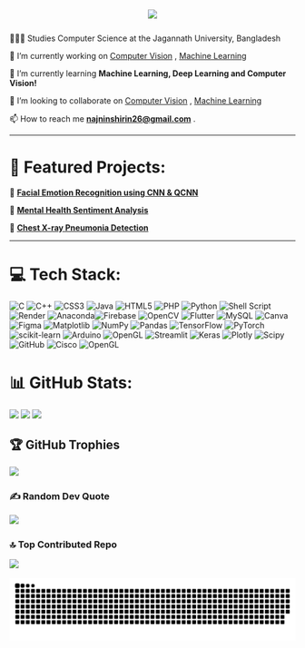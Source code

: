 <h1 align="center">
    <img src="https://readme-typing-svg.herokuapp.com/?font=Righteous&size=35&center=true&vCenter=true&width=500&height=70&duration=4000&lines=Hi+There!+👋;+I'm+Najnin+Shirin!;" />
</h1>

👩🏻‍🎓 Studies Computer Science at the Jagannath University, Bangladesh<br>

🔭 I’m currently working on [Computer Vision](https://github.com/najnin26/Computer-Vision-Code) , [Machine Learning](https://github.com/najnin26/Complete-Machine-Learning-Project)

🌱 I’m currently learning **Machine Learning, Deep Learning and Computer Vision!**

👯 I’m looking to collaborate on [Computer Vision](https://github.com/najnin26/Computer-Vision-Code) , [Machine Learning](https://github.com/najnin26/Complete-Machine-Learning-Project)

📫 How to reach me **najninshirin26@gmail.com** .

<hr/>

# 🚀 Featured Projects:

🎯 [**Facial Emotion Recognition using CNN & QCNN**](https://github.com/najnin26/Facial-Emotion-Recognition-Quantum)

🧠 [**Mental Health Sentiment Analysis**](https://github.com/najnin26/Data-Science-Project) 

🏥 [**Chest X-ray Pneumonia Detection**](https://github.com/najnin26/Chest_X-ray_Classification) 
 <hr/>
 
# 💻 Tech Stack:
![C](https://img.shields.io/badge/c-%2300599C.svg?style=for-the-badge&logo=c&logoColor=white) ![C++](https://img.shields.io/badge/c++-%2300599C.svg?style=for-the-badge&logo=c%2B%2B&logoColor=white) ![CSS3](https://img.shields.io/badge/css3-%231572B6.svg?style=for-the-badge&logo=css3&logoColor=white) ![Java](https://img.shields.io/badge/java-%23ED8B00.svg?style=for-the-badge&logo=openjdk&logoColor=white) ![HTML5](https://img.shields.io/badge/html5-%23E34F26.svg?style=for-the-badge&logo=html5&logoColor=white) ![PHP](https://img.shields.io/badge/php-%23777BB4.svg?style=for-the-badge&logo=php&logoColor=white) ![Python](https://img.shields.io/badge/python-3670A0?style=for-the-badge&logo=python&logoColor=ffdd54) ![Shell Script](https://img.shields.io/badge/shell_script-%23121011.svg?style=for-the-badge&logo=gnu-bash&logoColor=white) ![Render](https://img.shields.io/badge/Render-%46E3B7.svg?style=for-the-badge&logo=render&logoColor=white) ![Anaconda](https://img.shields.io/badge/Anaconda-%2344A833.svg?style=for-the-badge&logo=anaconda&logoColor=white)![Firebase](https://img.shields.io/badge/firebase-%23039BE5.svg?style=for-the-badge&logo=firebase) ![OpenCV](https://img.shields.io/badge/opencv-%23white.svg?style=for-the-badge&logo=opencv&logoColor=white) ![Flutter](https://img.shields.io/badge/Flutter-%2302569B.svg?style=for-the-badge&logo=Flutter&logoColor=white) ![MySQL](https://img.shields.io/badge/mysql-%2300000f.svg?style=for-the-badge&logo=mysql&logoColor=white) ![Canva](https://img.shields.io/badge/Canva-%2300C4CC.svg?style=for-the-badge&logo=Canva&logoColor=white) ![Figma](https://img.shields.io/badge/figma-%23F24E1E.svg?style=for-the-badge&logo=figma&logoColor=white) ![Matplotlib](https://img.shields.io/badge/Matplotlib-%23ffffff.svg?style=for-the-badge&logo=Matplotlib&logoColor=black) ![NumPy](https://img.shields.io/badge/numpy-%23013243.svg?style=for-the-badge&logo=numpy&logoColor=white) ![Pandas](https://img.shields.io/badge/pandas-%23150458.svg?style=for-the-badge&logo=pandas&logoColor=white) ![TensorFlow](https://img.shields.io/badge/TensorFlow-%23FF6F00.svg?style=for-the-badge&logo=TensorFlow&logoColor=white) ![PyTorch](https://img.shields.io/badge/PyTorch-%23EE4C2C.svg?style=for-the-badge&logo=PyTorch&logoColor=white) ![scikit-learn](https://img.shields.io/badge/scikit--learn-%23F7931E.svg?style=for-the-badge&logo=scikit-learn&logoColor=white) 
![Arduino](https://img.shields.io/badge/-Arduino-00979D?style=for-the-badge&logo=Arduino&logoColor=white) ![OpenGL](https://img.shields.io/badge/OpenGL-%23FFFFFF.svg?style=for-the-badge&logo=opengl) ![Streamlit](https://img.shields.io/badge/Streamlit-%23FE4B4B.svg?style=for-the-badge&logo=streamlit&logoColor=white) ![Keras](https://img.shields.io/badge/Keras-%23D00000.svg?style=for-the-badge&logo=Keras&logoColor=white)
![Plotly](https://img.shields.io/badge/Plotly-%233F4F75.svg?style=for-the-badge&logo=plotly&logoColor=white) ![Scipy](https://img.shields.io/badge/SciPy-%230C55A5.svg?style=for-the-badge&logo=scipy&logoColor=%white) ![GitHub](https://img.shields.io/badge/github-%23121011.svg?style=for-the-badge&logo=github&logoColor=white) ![Cisco](https://img.shields.io/badge/cisco-%23049fd9.svg?style=for-the-badge&logo=cisco&logoColor=black) ![OpenGL](https://img.shields.io/badge/OpenGL-white?logo=OpenGL&style=for-the-badge)
# 📊 GitHub Stats:
![](https://github-readme-streak-stats.herokuapp.com/?user=najnin26&theme=radical&hide_border=false)
![](https://github-readme-stats.vercel.app/api/top-langs/?username=najnin26&theme=radical&hide_border=false&include_all_commits=true&count_private=true&layout=compact)
![](https://github-readme-stats.vercel.app/api?username=najnin26&theme=radical&hide_border=false&count_private=true)

## 🏆 GitHub Trophies
![](https://github-profile-trophy.vercel.app/?username=najnin26&theme=radical&no-frame=false&no-bg=false&margin-w=4)

### ✍️ Random Dev Quote
![](https://quotes-github-readme.vercel.app/api?type=horizontal&theme=radical)

### 🔝 Top Contributed Repo
![](https://github-contributor-stats.vercel.app/api?username=najnin26&limit=5&theme=radical&combine_all_yearly_contributions=true)

<picture>
  <source media="(prefers-color-scheme: dark)" srcset="https://github.com/najnin26/najnin26/blob/output/github-snake-dark.svg" />
  <source media="(prefers-color-scheme: light)" srcset="https://github.com/najnin26/najnin26/blob/output/github-snake.svg" />
  <img alt="github-snake" src="https://github.com/najnin26/najnin26/blob/output/github-snake-dark.svg" />
</picture>

<!-- Proudly created with GPRM ( https://gprm.itsvg.in ) -->
